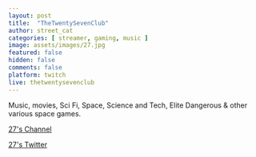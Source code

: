 ```yaml
---
layout: post
title:  "TheTwentySevenClub"
author: street_cat
categories: [ streamer, gaming, music ]
image: assets/images/27.jpg
featured: false
hidden: false
comments: false
platform: twitch
live: thetwentysevenclub
---
```


Music, movies, Sci Fi, Space, Science and Tech, Elite Dangerous & other various space games.

<a href="https://www.twitch.tv/thetwentysevenclub">27's Channel</a>

<a href="https://x.com/Twenty7dollars">27's Twitter</a>
